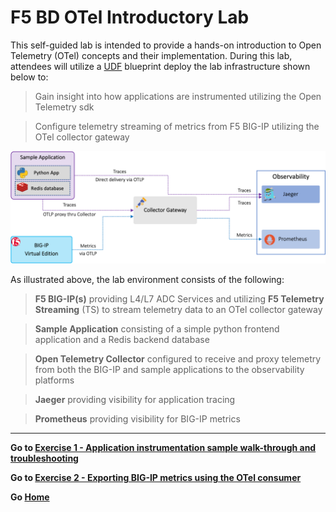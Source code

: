 F5 BD OTel Introductory Lab
============================================================================

This self-guided lab is intended to provide a hands-on introduction to Open Telemetry (OTel) concepts and their implementation.  During this lab, attendees will utilize a [UDF](https://udf.f5.com) blueprint deploy the lab infrastructure shown below to:
 >Gain insight into how applications are instrumented utilizing the Open Telemetry sdk

 >Configure telemetry streaming of metrics from F5 BIG-IP utilizing the OTel collector gateway 

<img src="../images/labenv.png" alt="Where's my Image!">


As illustrated above, the lab environment consists of the following:
   >**F5 BIG-IP(s)** providing L4/L7 ADC Services and utilizing **F5 Telemetry Streaming** (TS) to stream telemetry data to an OTel collector gateway

   >**Sample Application** consisting of a simple python frontend application and a Redis backend database

   >**Open Telemetry Collector** configured to receive and proxy telemetry from both the BIG-IP and sample applications to the observability platforms

   >**Jaeger** providing visibility for application tracing

   >**Prometheus** providing visibility for BIG-IP metrics
---
**Go to [Exercise 1 - Application instrumentation sample walk-through and troubleshooting](ex1.md)**

**Go to [Exercise 2 - Exporting BIG-IP metrics using the OTel consumer](ex2.md)**

**Go [Home](https://github.com/f5businessdevelopment/bdOtelLab)**